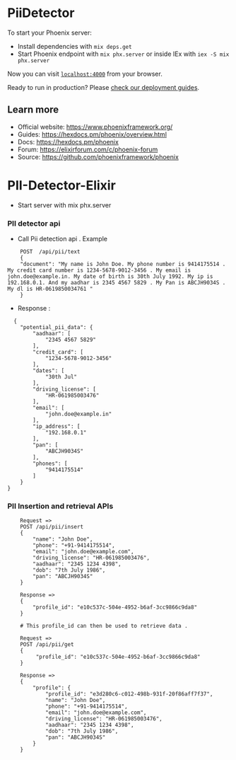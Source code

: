 # PiiDetector

To start your Phoenix server:

  * Install dependencies with `mix deps.get`
  * Start Phoenix endpoint with `mix phx.server` or inside IEx with `iex -S mix phx.server`

Now you can visit [`localhost:4000`](http://localhost:4000) from your browser.

Ready to run in production? Please [check our deployment guides](https://hexdocs.pm/phoenix/deployment.html).

## Learn more

  * Official website: https://www.phoenixframework.org/
  * Guides: https://hexdocs.pm/phoenix/overview.html
  * Docs: https://hexdocs.pm/phoenix
  * Forum: https://elixirforum.com/c/phoenix-forum
  * Source: https://github.com/phoenixframework/phoenix
# PII-Detector-Elixir

- Start server with mix phx.server

### PII detector api
- Call Pii detection api . Example 
```
    POST  /api/pii/text
    {
    "document": "My name is John Doe. My phone number is 9414175514 . My credit card number is 1234-5678-9012-3456 . My email is john.doe@example.in. My date of birth is 30th July 1992. My ip is 192.168.0.1. And my aadhar is 2345 4567 5829 . My Pan is ABCJH9034S . My dl is HR-0619850034761 "
    }
```
- Response : 
```
  {
    "potential_pii_data": {
        "aadhaar": [
            "2345 4567 5829"
        ],
        "credit_card": [
            "1234-5678-9012-3456"
        ],
        "dates": [
            "30th Jul"
        ],
        "driving_license": [
            "HR-061985003476"
        ],
        "email": [
            "john.doe@example.in"
        ],
        "ip_address": [
            "192.168.0.1"
        ],
        "pan": [
            "ABCJH9034S"
        ],
        "phones": [
            "9414175514"
        ]
    }
}
```
### PII Insertion and retrieval APIs

```
    Request =>
    POST /api/pii/insert
    {
        "name": "John Doe",
        "phone": "+91-9414175514",
        "email": "john.doe@example.com",
        "driving_license": "HR-061985003476",
        "aadhaar": "2345 1234 4398",
        "dob": "7th July 1986",
        "pan": "ABCJH9034S"
    }

    Response =>
    {
        "profile_id": "e10c537c-504e-4952-b6af-3cc9866c9da8"
    }

    # This profile_id can then be used to retrieve data .

    Request => 
    POST /api/pii/get
    {
         "profile_id": "e10c537c-504e-4952-b6af-3cc9866c9da8"
    }

    Response => 
    {
        "profile": {
            "profile_id": "e3d280c6-c012-498b-931f-20f86aff7f37",
            "name": "John Doe",
            "phone": "+91-9414175514",
            "email": "john.doe@example.com",
            "driving_license": "HR-061985003476",
            "aadhaar": "2345 1234 4398",
            "dob": "7th July 1986",
            "pan": "ABCJH9034S"
        }
    }

```




